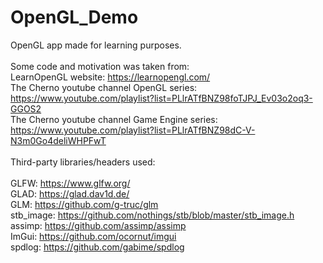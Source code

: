 # OpenGL_Demo
OpenGL app made for learning purposes. </br> </br>
Some code and motivation was taken from: </br>
LearnOpenGL website: https://learnopengl.com/ </br>
The Cherno youtube channel OpenGL series: https://www.youtube.com/playlist?list=PLlrATfBNZ98foTJPJ_Ev03o2oq3-GGOS2 </br>
The Cherno youtube channel Game Engine series: https://www.youtube.com/playlist?list=PLlrATfBNZ98dC-V-N3m0Go4deliWHPFwT </br> </br>
Third-party libraries/headers used: </br> </br>
GLFW: https://www.glfw.org/ </br>
GLAD: https://glad.dav1d.de/ </br>
GLM: https://github.com/g-truc/glm </br>
stb_image: https://github.com/nothings/stb/blob/master/stb_image.h </br>
assimp: https://github.com/assimp/assimp </br>
ImGui: https://github.com/ocornut/imgui </br>
spdlog: https://github.com/gabime/spdlog </br>
